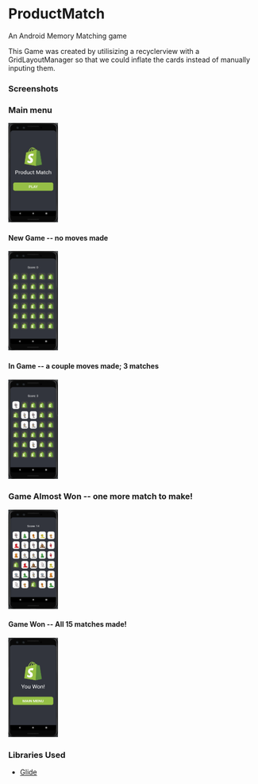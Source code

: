 # ProductMatch
An Android Memory Matching game 

This Game was created by utilisizing a recyclerview with a GridLayoutManager so that we could inflate the cards instead of manually inputing them.

### Screenshots 
### Main menu
<img src="./ProductMatchSS/MainMenu.png" width="100" height="200">

#### New Game -- no moves made
<img src="./ProductMatchSS/NewGame.png" width="100" height="200">

#### In Game -- a couple moves made; 3 matches
<img src="./ProductMatchSS/InGame.png" width="100" height="200">

### Game Almost Won -- one more match to make!
<img src="./ProductMatchSS/OneMorePoint.png" width="100" height="200">

#### Game Won -- All 15 matches made!
<img src="./ProductMatchSS/YouWon.png" width="100" height="200">

### Libraries Used 
- [Glide](https://github.com/bumptech/glide) 
